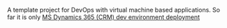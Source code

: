 A template project for DevOps with virtual machine based applications.
So far it is only [MS Dynamics 365 (CRM) dev environment deployment](./dynamics.md)